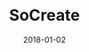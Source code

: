 ---
layout: site
title: "SoCreate"
date: 2018-01-02
categories: [community]
version: 1.3.11
major: 1
minor: 3
patch: 11
slug: socreate
link: https://www.socreate.it/
submitter: lpolepeddi
permalink: /sites/:slug
---